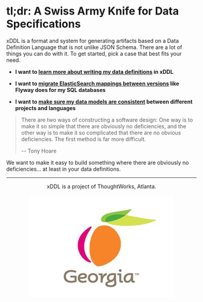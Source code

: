 tl;dr: A Swiss Army Knife for Data Specifications
=================================================


xDDL is a format and system for generating artifacts based on a Data Definition Language that is not unlike JSON Schema.
There are a lot of things you can do with it. To get started, pick a case that best fits your need.


 * **I want to [learn more about writing my data definitions](./specification) in xDDL**
 
 * **I want to [migrate ElasticSearch mappings between versions](./elasticsearch) like Flyway does for my SQL databases**
 
 * **I want to [make sure my data models are consistent](./models) between different projects and languages**


> There are two ways of constructing a software design: One way is to make it so simple that there are obviously no 
> deficiencies, and the other way is to make it so complicated that there are no obvious deficiencies. The first method
> is far more difficult.
>
> -- Tony Hoare

We want to make it easy to build something where there are obviously no deficiencies... at least in your data 
definitions.

----------
<p align="center">
 xDDL is a project of ThoughtWorks, Atlanta. <br/><br/> <img src="https://github.com/atl-tw/xddl/raw/master/docs/georgia.jpg">
</p>

